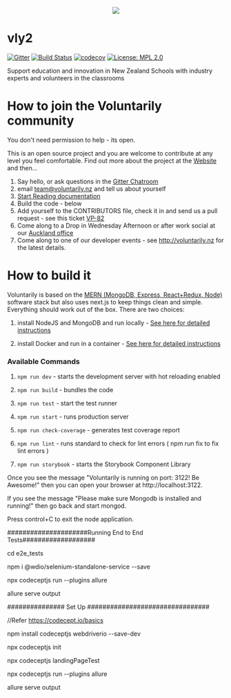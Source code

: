 <p align="center">
  <img src="https://i.imgur.com/aFjiS0u.png">
</p>
 
# vly2
[![Gitter](https://badges.gitter.im/voluntarily/community.svg)](https://gitter.im/voluntarily/community?utm_source=badge&utm_medium=badge&utm_campaign=pr-badge)
[![Build Status](https://api.cirrus-ci.com/github/voluntarily/vly2.svg)](https://cirrus-ci.com/github/voluntarily/vly2)
[![codecov](https://codecov.io/gh/voluntarily/vly2/branch/master/graph/badge.svg)](https://codecov.io/gh/voluntarily/vly2)
[![License: MPL 2.0](https://img.shields.io/badge/License-MPL%202.0-brightgreen.svg)](https://opensource.org/licenses/MPL-2.0)

Support education and innovation in New Zealand Schools with industry experts and volunteers in the classrooms

# How to join the Voluntarily community
You don't need permission to help - its open.

This is an open source project and you are welcome to contribute at any level you feel comfortable.
Find out more about the project at the [Website](http://voluntarily.nz) and then...

1. Say hello, or ask questions in the [Gitter Chatroom](https://gitter.im/voluntarily/community "Chatroom")
2. email team@voluntarily.nz and tell us about yourself
3. [Start Reading documentation](https://voluntarily.atlassian.net/wiki/spaces/VP/overview)
4. Build the code - below
5. Add yourself to the CONTRIBUTORS file, check it in and send us a pull request - see this ticket [VP-82](https://voluntarily.atlassian.net/browse/VP-82)
6. Come along to a Drop in Wednesday Afternoon or after work social at our [Auckland office](https://goo.gl/maps/fEtq6mdpz446iXVQA)
7. Come along to one of our developer events - see http://voluntarily.nz for the latest details.

# How to build it

Voluntarily is based on the [MERN (MongoDB, Express, React+Redux, Node)](http://mern.io/) software stack but also uses next.js to keep things clean and simple. Everything should work out of the box. There are two choices:

1. install NodeJS and MongoDB and run locally - [See here for detailed instructions](
   "Instructions")

2. install Docker and run in a container - [See here for detailed instructions](https://github.com/voluntarily/vly2/blob/master/docs/Docker.md "Instructions")

### Available Commands

1. `npm run dev` - starts the development server with hot reloading enabled

2. `npm run build` - bundles the code

3. `npm run test` - start the test runner

4. `npm run start` - runs production server

5. `npm run check-coverage` - generates test coverage report

6. `npm run lint` - runs standard to check for lint errors ( npm run fix to fix lint errors )

7. `npm run storybook` - starts the Storybook Component Library


Once you see the message "Voluntarily is running on port: 3122! Be Awesome!" then you can open your browser at http://localhost:3122.

If you see the message "Please make sure Mongodb is installed and running!"  then go back and start mongod.

Press control+C to exit the node application.

#####################Running End to End Tests###################

cd e2e_tests

npm i @wdio/selenium-standalone-service --save 

npx codeceptjs run --plugins allure      

allure serve output

############### Set Up ################################ 

//Refer https://codecept.io/basics

npm install codeceptjs webdriverio --save-dev  

npx codeceptjs init 

npx codeceptjs landingPageTest 



npx codeceptjs run --plugins allure      

allure serve output    

